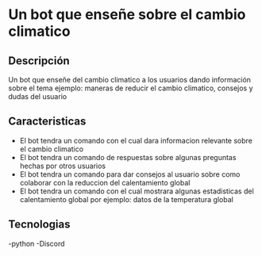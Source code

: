 # Un bot que enseñe sobre el cambio climatico

## Descripción 
Un bot que enseñe del cambio climatico a los usuarios dando información sobre el tema ejemplo: maneras de reducir el cambio climatico, consejos y dudas del usuario

## Caracteristicas
- El bot tendra un comando con el cual dara informacion relevante sobre el cambio climatico
- El bot tendra un comando de respuestas sobre algunas preguntas hechas por otros usuarios
- El bot tendra un comando para dar consejos al usuario sobre como colaborar con la reduccion del calentamiento global
- El bot tendra un comando con el cual mostrara algunas estadisticas del calentamiento global por ejemplo: datos de la temperatura global 

## Tecnologias
-python
-Discord
